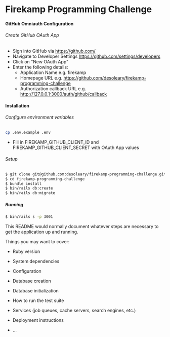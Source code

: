 # Firekamp Programming Challenge

#### GitHub Omniauth Configuration

###### Create GitHub OAuth App

- Sign into GitHub via https://github.com/
- Navigate to Developer Settings https://github.com/settings/developers
- Click on "New OAuth App"
- Enter the following details:
  - Application Name e.g. firekamp
  - Homepage URL e.g. https://github.com/desoleary/firekamp-programming-challenge
  - Authorization callback URL e.g. http://127.0.0.1:3000/auth/github/callback

#### Installation

###### Configure environment variables

```bash
cp .env.example .env
```
- Fill in FIREKAMP_GITHUB_CLIENT_ID and FIREKAMP_GITHUB_CLIENT_SECRET with OAuth App values

###### Setup

```bash
$ git clone git@github.com:desoleary/firekamp-programming-challenge.git
$ cd firekamp-programming-challenge
$ bundle install
$ bin/rails db:create
$ bin/rails db:migrate
```

##### Running
```bash
$ bin/rails s -p 3001
```








This README would normally document whatever steps are necessary to get the
application up and running.

Things you may want to cover:

* Ruby version

* System dependencies

* Configuration

* Database creation

* Database initialization

* How to run the test suite

* Services (job queues, cache servers, search engines, etc.)

* Deployment instructions

* ...
